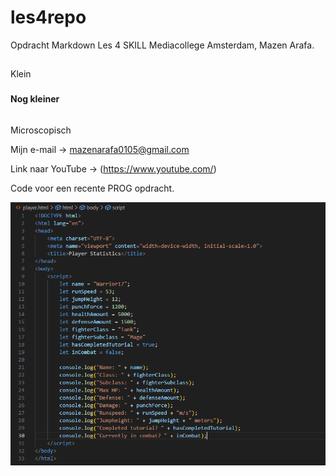 # les4repo
Opdracht Markdown Les 4 SKILL Mediacollege Amsterdam, Mazen Arafa.

##

Klein

###

**Nog kleiner**

######

Microscopisch

Mijn e-mail -> <mazenarafa0105@gmail.com>

Link naar YouTube -> (https://www.youtube.com/)

Code voor een recente PROG opdracht.

![haha](images/randomcode.png)